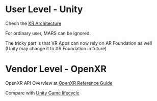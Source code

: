 # User Level - Unity
Chech the [XR Architecture](https://docs.unity3d.com/2022.3/Documentation/Manual/XRPluginArchitecture.html)

For ordinary user, MARS can be ignored. 

The tricky part is that VR Apps can now rely on AR Foundation as well (Unity may change it to XR Foundation in future)

# Vendor Level - OpenXR
OpenXR API Overview at [OpenXR Reference Guide](https://registry.khronos.org/OpenXR/specs/1.0/refguide/openxr-10-reference-guide.pdf)

Compare with [Unity Game lifecycle](../game_engine/lifecycle.md)